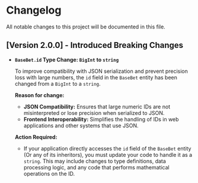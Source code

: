 # Changelog

All notable changes to this project will be documented in this file.

## [Version 2.0.0] - Introduced Breaking Changes

- **`BaseBet.id` Type Change: `BigInt` to `string`**

  To improve compatibility with JSON serialization and prevent precision loss with large numbers, the `id` field in the `BaseBet` entity has been changed from a `BigInt` to a `string`.

  **Reason for change:**
  - **JSON Compatibility:** Ensures that large numeric IDs are not misinterpreted or lose precision when serialized to JSON.
  - **Frontend Interoperability:** Simplifies the handling of IDs in web applications and other systems that use JSON.

  **Action Required:**
  - If your application directly accesses the `id` field of the `BaseBet` entity (Or any of its inheritors), you must update your code to handle it as a `string`. This may include changes to type definitions, data processing logic, and any code that performs mathematical operations on the ID.
